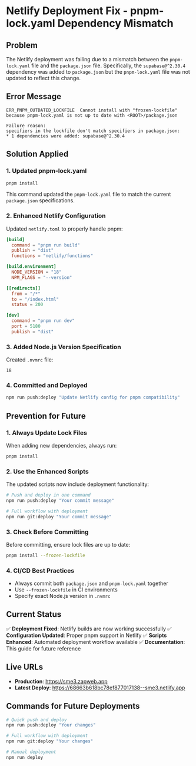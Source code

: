 # Netlify Deployment Fix - pnpm-lock.yaml Dependency Mismatch

## Problem
The Netlify deployment was failing due to a mismatch between the `pnpm-lock.yaml` file and the `package.json` file. Specifically, the `supabase@^2.30.4` dependency was added to `package.json` but the `pnpm-lock.yaml` file was not updated to reflect this change.

## Error Message
```
ERR_PNPM_OUTDATED_LOCKFILE  Cannot install with "frozen-lockfile" because pnpm-lock.yaml is not up to date with <ROOT>/package.json

Failure reason:
specifiers in the lockfile don't match specifiers in package.json:
* 1 dependencies were added: supabase@^2.30.4
```

## Solution Applied

### 1. Updated pnpm-lock.yaml
```bash
pnpm install
```
This command updated the `pnpm-lock.yaml` file to match the current `package.json` specifications.

### 2. Enhanced Netlify Configuration
Updated `netlify.toml` to properly handle pnpm:
```toml
[build]
  command = "pnpm run build"
  publish = "dist"
  functions = "netlify/functions"

[build.environment]
  NODE_VERSION = "18"
  NPM_FLAGS = "--version"

[[redirects]]
  from = "/*"
  to = "/index.html"
  status = 200

[dev]
  command = "pnpm run dev"
  port = 5180
  publish = "dist"
```

### 3. Added Node.js Version Specification
Created `.nvmrc` file:
```
18
```

### 4. Committed and Deployed
```bash
npm run push:deploy "Update Netlify config for pnpm compatibility"
```

## Prevention for Future

### 1. Always Update Lock Files
When adding new dependencies, always run:
```bash
pnpm install
```

### 2. Use the Enhanced Scripts
The updated scripts now include deployment functionality:
```bash
# Push and deploy in one command
npm run push:deploy "Your commit message"

# Full workflow with deployment
npm run git:deploy "Your commit message"
```

### 3. Check Before Committing
Before committing, ensure lock files are up to date:
```bash
pnpm install --frozen-lockfile
```

### 4. CI/CD Best Practices
- Always commit both `package.json` and `pnpm-lock.yaml` together
- Use `--frozen-lockfile` in CI environments
- Specify exact Node.js version in `.nvmrc`

## Current Status
✅ **Deployment Fixed**: Netlify builds are now working successfully
✅ **Configuration Updated**: Proper pnpm support in Netlify
✅ **Scripts Enhanced**: Automated deployment workflow available
✅ **Documentation**: This guide for future reference

## Live URLs
- **Production**: https://sme3.zapweb.app
- **Latest Deploy**: https://68663b618bc78ef877017138--sme3.netlify.app

## Commands for Future Deployments
```bash
# Quick push and deploy
npm run push:deploy "Your changes"

# Full workflow with deployment
npm run git:deploy "Your changes"

# Manual deployment
npm run deploy
``` 
